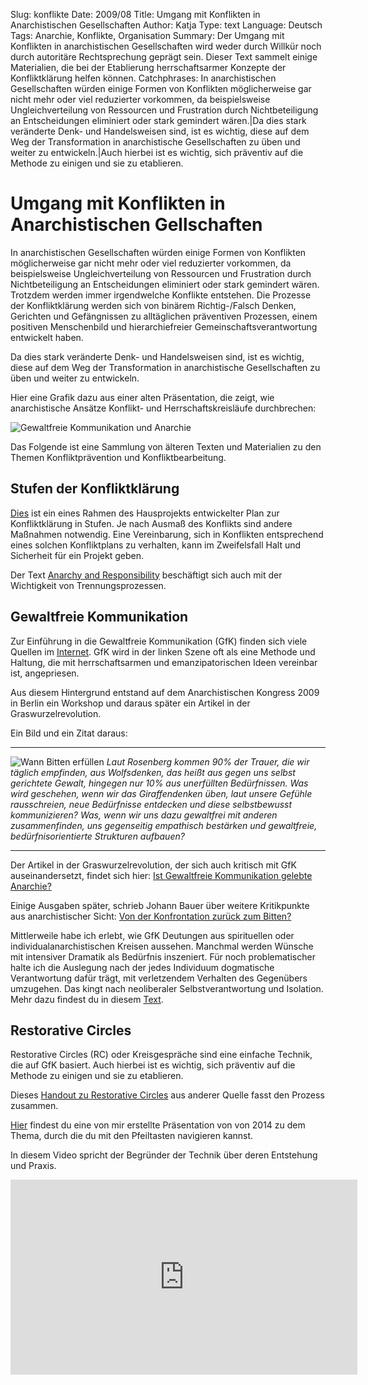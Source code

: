 Slug: konflikte
Date: 2009/08
Title: Umgang mit Konflikten in Anarchistischen Gesellschaften
Author: Katja
Type: text
Language: Deutsch
Tags: Anarchie, Konflikte, Organisation
Summary: Der Umgang mit Konflikten in anarchistischen Gesellschaften wird weder durch Willkür noch durch autoritäre Rechtsprechung geprägt sein. Dieser Text sammelt einige Materialien, die bei der Etablierung herrschaftsarmer Konzepte der Konfliktklärung helfen können.
Catchphrases: In anarchistischen Gesellschaften würden einige Formen von Konflikten möglicherweise gar nicht mehr oder viel reduzierter vorkommen, da beispielsweise Ungleichverteilung von Ressourcen und Frustration durch Nichtbeteiligung an Entscheidungen eliminiert oder stark gemindert wären.|Da dies stark veränderte Denk- und Handelsweisen sind, ist es wichtig, diese auf dem Weg der Transformation in anarchistische Gesellschaften zu üben und weiter zu entwickeln.|Auch hierbei ist es wichtig, sich präventiv auf die Methode zu einigen und sie zu etablieren.

# Umgang mit Konflikten in Anarchistischen Gellschaften

In anarchistischen Gesellschaften würden einige Formen von Konflikten möglicherweise gar nicht mehr oder viel reduzierter vorkommen, da beispielsweise Ungleichverteilung von Ressourcen und Frustration durch Nichtbeteiligung an Entscheidungen eliminiert oder stark gemindert wären. Trotzdem werden immer irgendwelche Konflikte entstehen. Die Prozesse der Konfliktklärung werden sich von binärem Richtig-/Falsch Denken, Gerichten und Gefängnissen zu alltäglichen präventiven Prozessen, einem positiven Menschenbild und hierarchiefreier Gemeinschaftsverantwortung entwickelt haben.

Da dies stark veränderte Denk- und Handelsweisen sind, ist es wichtig, diese auf dem Weg der Transformation in anarchistische Gesellschaften zu üben und weiter zu entwickeln.

Hier eine Grafik dazu aus einer alten Präsentation, die zeigt, wie anarchistische Ansätze Konflikt- und Herrschaftskreisläufe durchbrechen:

<img src="/images/a_gfk.jpg" alt="Gewaltfreie Kommunikation und Anarchie">

Das Folgende ist eine Sammlung von älteren Texten und Materialien zu den Themen Konfliktprävention und Konfliktbearbeitung.

## Stufen der Konfliktklärung

<a href="/documents/konfliktklaerung.pdf" target="__blank">Dies</a> ist ein eines Rahmen des Hausprojekts entwickelter Plan zur Konfliktklärung in Stufen. Je nach Ausmaß des Konflikts sind andere Maßnahmen notwendig. Eine Vereinbarung, sich in Konflikten entsprechend eines solchen Konfliktplans zu verhalten, kann im Zweifelsfall Halt und Sicherheit für ein Projekt geben.

Der Text [Anarchy and Responsibility](/texte/responsibility/) beschäftigt sich auch mit der Wichtigkeit von Trennungsprozessen.

## Gewaltfreie Kommunikation

Zur Einführung in die Gewaltfreie Kommunikation (GfK) finden sich viele Quellen im <a href="https://de.wikipedia.org/wiki/Gewaltfreie_Kommunikation" target="__blank">Internet</a>. GfK wird in der linken Szene oft als eine Methode und Haltung, die mit herrschaftsarmen und emanzipatorischen Ideen vereinbar ist, angepriesen.

Aus diesem Hintergrund entstand auf dem Anarchistischen Kongress 2009 in Berlin ein Workshop und daraus später ein Artikel in der Graswurzelrevolution.

Ein Bild und ein Zitat daraus:

---

<img src="/images/bittecheck.png" alt="Wann Bitten erfüllen">

<cite>
Laut Rosenberg kommen 90% der Trauer, die wir täglich empfinden, aus
Wolfsdenken, das heißt aus gegen uns selbst gerichtete Gewalt, hingegen nur
10% aus unerfüllten Bedürfnissen. Was wird geschehen, wenn wir das
Giraffendenken üben, laut unsere Gefühle rausschreien, neue Bedürfnisse
entdecken und diese selbstbewusst kommunizieren? Was, wenn wir uns dazu
gewaltfrei mit anderen zusammenfinden, uns gegenseitig empathisch bestärken
und gewaltfreie, bedürfnisorientierte Strukturen aufbauen?
</cite>

---

Der Artikel in der Graswurzelrevolution, der sich auch kritisch mit GfK auseinandersetzt, findet sich hier: <a href="http://www.graswurzel.net/341/gfk.shtml" target="__blank">Ist Gewaltfreie Kommunikation gelebte Anarchie?</a>

Einige Ausgaben später, schrieb Johann Bauer über weitere Kritikpunkte aus anarchistischer Sicht: <a href="http://www.graswurzel.net/345/gfk.shtml" target="__blank">Von der Konfrontation zurück zum Bitten?</a>

Mittlerweile habe ich erlebt, wie GfK Deutungen aus spirituellen oder individualanarchistischen Kreisen aussehen. Manchmal werden Wünsche mit intensiver Dramatik als Bedürfnis inszeniert. Für noch problematischer halte ich die Auslegung nach der jedes Individuum dogmatische Verantwortung dafür trägt, mit verletzendem Verhalten des Gegenübers umzugehen. Das kingt nach neoliberaler Selbstverantwortung und Isolation. Mehr dazu findest du in diesem [Text](/texte/eso/).


## Restorative Circles

Restorative Circles (RC) oder Kreisgespräche sind eine einfache Technik, die auf GfK basiert. Auch hierbei ist es wichtig, sich präventiv auf die Methode zu einigen und sie zu etablieren.

Dieses <a href="/documents/rc-handout.pdf" target="__blank">Handout zu Restorative Circles</a> aus anderer Quelle fasst den Prozess zusammen.

<a href="/documents/kreis_gespraeche_2.svg" target="__blank">Hier</a> findest du eine von mir erstellte Präsentation von von 2014 zu dem Thema, durch die du mit den Pfeiltasten navigieren kannst.

In diesem Video spricht der Begründer der Technik über deren Entstehung und Praxis.

<iframe src="https://player.vimeo.com/video/7938621?portrait=0" width="555" height="312" frameborder="0" webkitallowfullscreen mozallowfullscreen allowfullscreen></iframe>

